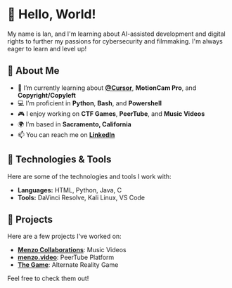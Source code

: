 # 👋 Hello, World! 

 My name is Ian, and I'm learning about AI-assisted development and digital rights to further my passions for cybersecurity and filmmaking. I'm always eager to learn and level up!

## 🚀 About Me

- 🌱 I’m currently learning about **[@Cursor](https://github.com/getcursor/cursor)**, **MotionCam Pro**, and **Copyright/Copyleft**
- 💻 I’m proficient in **Python**, **Bash**, and **Powershell**
- 🎮 I enjoy working on **CTF Games**, **PeerTube**, and **Music Videos**
- 🌍 I’m based in **Sacramento, California**
- 📫 You can reach me on **[LinkedIn](https://www.linkedin.com/in/ianmenz/)**

## 🔧 Technologies & Tools

Here are some of the technologies and tools I work with:

- **Languages:** HTML, Python, Java, C
- **Tools:** DaVinci Resolve, Kali Linux, VS Code

## 🌟 Projects

Here are a few projects I've worked on:

- **[Menzo Collaborations](https://www.youtube.com/@MenzoCollabs)**: Music Videos
- **[menzo.video](https://menzo.video)**: PeerTube Platform
- **[The Game](https://player01ready.com)**: Alternate Reality Game

Feel free to check them out!
